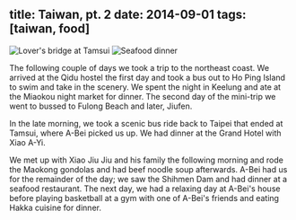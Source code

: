 title: Taiwan, pt. 2
date: 2014-09-01
tags: [taiwan, food]
---

![Lover's bridge at Tamsui](https://dl.dropbox.com/u/4291520/scriptogram/taiwan-taipei-1-1.jpg)
![Seafood dinner](https://dl.dropbox.com/u/4291520/scriptogram/taiwan-taipei-1-2.jpg)

The following couple of days we took a trip to the northeast coast. We arrived at the Qidu hostel the first day and took a bus out to Ho Ping Island to swim and take in the scenery. We spent the night in Keelung and ate at the Miaokou night market for dinner. The second day of the mini-trip we went to bussed to Fulong Beach and later, Jiufen.

In the late morning, we took a scenic bus ride back to Taipei that ended at Tamsui, where A-Bei picked us up. We had dinner at the Grand Hotel with Xiao A-Yi.

We met up with Xiao Jiu Jiu and his family the following morning and rode the Maokong gondolas and had beef noodle soup afterwards. A-Bei had us for the remainder of the day; we saw the Shihmen Dam and had dinner at a seafood restaurant. The next day, we had a relaxing day at A-Bei's house before playing basketball at a gym with one of A-Bei's friends and eating Hakka cuisine for dinner.
